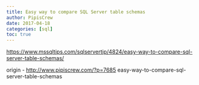 ```yaml
---
title: Easy way to compare SQL Server table schemas
author: PipisCrew
date: 2017-04-18
categories: [sql]
toc: true
---
```


https://www.mssqltips.com/sqlservertip/4824/easy-way-to-compare-sql-server-table-schemas/

origin - http://www.pipiscrew.com/?p=7685 easy-way-to-compare-sql-server-table-schemas